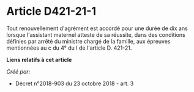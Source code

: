 # Article D421-21-1

Tout renouvellement d'agrément est accordé pour une durée de dix ans lorsque l'assistant maternel atteste de sa réussite,
dans des conditions définies par arrêté du ministre chargé de la famille, aux épreuves mentionnées au c du 4° du I de
l'article D. 421-21.

**Liens relatifs à cet article**

_Créé par_:

  - Décret n°2018-903 du 23 octobre 2018 - art. 3
